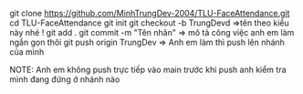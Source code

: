 git clone https://github.com/MinhTrungDev-2004/TLU-FaceAttendance.git cd TLU-FaceAttendance git init git checkout -b TrungDevd =>tên theo kiểu này nhé ! git add . git commit -m "Tên nhãn" => mô tả công việc anh em làm ngắn gọn thôi git push origin TrungDev => Anh em làm thì push lên nhánh của mình

NOTE: Anh em không push trực tiếp vào main trước khi push anh kiểm tra mình đang đứng ở nhánh nào
